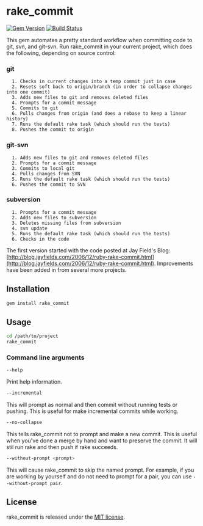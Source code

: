 # rake_commit

[![Gem Version](https://badge.fury.io/rb/rake_commit.png)](http://badge.fury.io/rb/rake_commit)
[![Build Status](https://travis-ci.org/pgr0ss/rake_commit.png?branch=master)](https://travis-ci.org/pgr0ss/rake_commit)

This gem automates a pretty standard workflow when committing code to git, svn, and git-svn.  Run rake_commit in  your current project, which does the following, depending on source control:

### git

```
  1. Checks in current changes into a temp commit just in case
  2. Resets soft back to origin/branch (in order to collapse changes into one commit)
  3. Adds new files to git and removes deleted files
  4. Prompts for a commit message
  5. Commits to git
  6. Pulls changes from origin (and does a rebase to keep a linear history)
  7. Runs the default rake task (which should run the tests)
  8. Pushes the commit to origin
```

### git-svn

```
  1. Adds new files to git and removes deleted files
  2. Prompts for a commit message
  3. Commits to local git
  4. Pulls changes from SVN
  5. Runs the default rake task (which should run the tests)
  6. Pushes the commit to SVN
```

### subversion

```
  1. Prompts for a commit message
  2. Adds new files to subversion
  3. Deletes missing files from subversion
  4. svn update
  5. Runs the default rake task (which should run the tests)
  6. Checks in the code
```


The first version started with the code posted at Jay Field's Blog: [http://blog.jayfields.com/2006/12/ruby-rake-commit.html](http://blog.jayfields.com/2006/12/ruby-rake-commit.html).
Improvements have been added in from several more projects.

## Installation

```bash
gem install rake_commit
```

## Usage

```bash
cd /path/to/project
rake_commit
```

### Command line arguments

```bash
--help
```

Print help information.

```bash
--incremental
```

This will prompt as normal and then commit without running tests or pushing. This is useful for make incremental commits while working.

```bash
--no-collapse
```

This tells rake_commit not to prompt and make a new commit. This is useful when you've done a merge by hand and want to preserve the commit. It will stil run rake and then push if rake succeeds.

```bash
--without-prompt <prompt>
```

This will cause rake_commit to skip the named prompt. For example, if you are working by yourself and do not need to prompt for a pair, you can use `--without-prompt pair`.

## License

rake_commit is released under the [MIT license](http://www.opensource.org/licenses/MIT).
